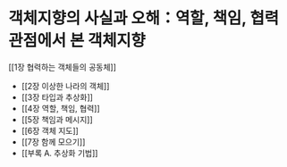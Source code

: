 
# 객체지향의 사실과 오해：역할, 책임, 협력 관점에서 본 객체지향

 [[1장 협력하는 객체들의 공동체]]
- [[2장 이상한 나라의 객체]]
- [[3장 타입과 추상화]]
- [[4장 역할, 책임, 협력]]
- [[5장 책임과 메시지]]
- [[6장 객체 지도]]
- [[7장 함께 모으기]]
- [[부록 A. 추상화 기법]]
